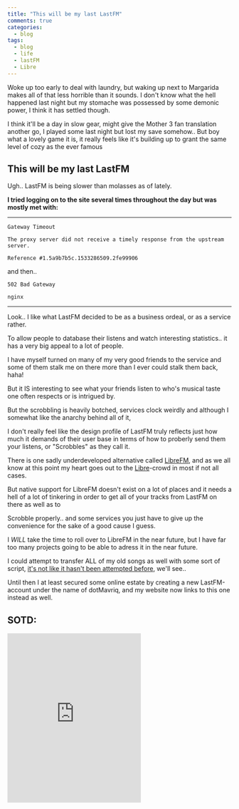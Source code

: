 ```yaml
---
title: "This will be my last LastFM"
comments: true
categories:
  - blog
tags:
  - blog
  - life
  - lastFM
  - Libre
---
```

  
  Woke up too early to deal with laundry, but waking up next to Margarida makes all of that less horrible than it sounds.
  I don't know what the hell happened last night but my stomache was possessed by some demonic power, I think it has settled though.

  I think it'll be a day in slow gear, might give the Mother 3 fan translation another go, I played some last night but lost my save somehow.. 
  But boy what a lovely game it is, it really feels like it's building up to grant the same level of cozy as the ever famous

## This will be my last LastFM

  

Ugh.. LastFM is being slower than molasses as of lately.

  

**I tried logging on to the site several times throughout the day but was mostly met with:**

---
    Gateway Timeout
    
    The proxy server did not receive a timely response from the upstream server.
    
    Reference #1.5a9b7b5c.1533286509.2fe99906

and then..


    502 Bad Gateway
    
    nginx
---
Look.. I like what LastFM decided to be as a business ordeal, or as a service rather.

To allow people to database their listens and watch interesting statistics.. it has a very big appeal to a lot of people.

I have myself turned on many of my very good friends to the service and some of them stalk me on there more than I ever could stalk them back, haha!

But it IS interesting to see what your friends listen to who's musical taste one often respects or is intrigued by.

  

But the scrobbling is heavily botched, services clock weirdly and although I somewhat like the anarchy behind all of it,

I don't really feel like the design profile of LastFM truly reflects just how much it demands of their user base in terms of how to proberly send them your listens, or "Scrobbles" as they call it.


There is one sadly underdeveloped alternative called [LibreFM](https://libre.fm/), and as we all know at this point my heart goes out to the [Libre](https://en.wikipedia.org/wiki/Free_software)-crowd in most if not all cases.

But native support for LibreFM doesn't exist on a lot of places and it needs a hell of a lot of tinkering in order to get all of your tracks from LastFM on there as well as to

Scrobble properly.. and some services you just have to give up the convenience for the sake of a good cause I guess.

I *WILL* take the time to roll over to LibreFM in the near future, but I have far too many projects going to be able to adress it in the near future.

I could attempt to transfer ALL of my old songs as well with some sort of script, [it's not like it hasn't been attempted before](http://mplewis.com/files/lastfm-scraper.html), we'll see..

Until then I at least secured some online estate by creating a new LastFM-account under the name of dotMavriq, and my website now links to this one instead as well.

## SOTD:
<iframe src="https://open.spotify.com/embed?uri=spotify:track:1DCeBMEXMOZr3OEGIbViiV" width="300" height="380" frameborder="0" allowtransparency="true" allow="encrypted-media"></iframe>
